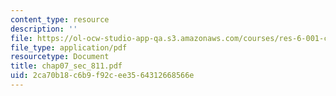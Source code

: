 ```yaml
---
content_type: resource
description: ''
file: https://ol-ocw-studio-app-qa.s3.amazonaws.com/courses/res-6-001-continuum-electromechanics-spring-2009/2ca70b18c6b9f92cee3564312668566e_chap07_sec_811.pdf
file_type: application/pdf
resourcetype: Document
title: chap07_sec_811.pdf
uid: 2ca70b18-c6b9-f92c-ee35-64312668566e
---
```

